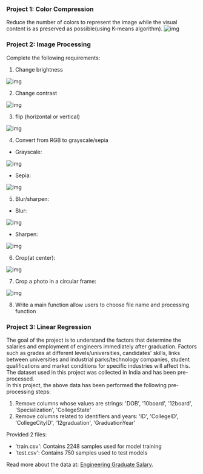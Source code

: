 ### Project 1: Color Compression
Reduce the number of colors to represent the image while the visual content is as preserved as possible(using K-means algorithm).
![img](https://i.ibb.co/PZgqGDh/project01-new.png)
### Project 2: Image Processing
Complete the following requirements:
1. Change brightness

![img](https://imgur.com/oJ8bTv7.jpg)

2. Change contrast

![img](https://imgur.com/wl8MSu3.jpg)

3. flip (horizontal or vertical)

![img](https://imgur.com/MOOvIhN.jpg)

4. Convert from RGB to grayscale/sepia

- Grayscale:

![img](https://imgur.com/XEfRXWE.jpg)

- Sepia:

![img](https://imgur.com/YXUPjHY.jpg)

5. Blur/sharpen:

- Blur:

![img](https://imgur.com/wZT4vUa.jpg)

- Sharpen:

![img](https://imgur.com/H2Fq4Ne.jpg)

6. Crop(at center):

![img](https://imgur.com/fXebjfO.jpg)

7. Crop a photo in a circular frame:

![img](https://imgur.com/DEpimhC.jpg)

8. Write a main function allow users to choose file name and processing function
### Project 3: Linear Regression
The goal of the project is to understand the factors that determine the salaries and employment of engineers immediately after graduation. Factors such as grades at different levels/universities, candidates' skills, links between universities and industrial parks/technology companies, student qualifications and market conditions for specific industries will affect this. The dataset used in this project was collected in India and has been pre-processed.\
In this project, the above data has been performed the following pre-processing steps: 
1. Remove columns whose values are strings: 'DOB', '10board', '12board', 'Specialization', 'CollegeState' 
2. Remove columns related to identifiers and years: 'ID', 'CollegeID', 'CollegeCityID', '12graduation', 'GraduationYear'

Provided 2 files:
- 'train.csv': Contains 2248 samples used for model training 
- 'test.csv': Contains 750 samples used to test models

Read more about the data at: [Engineering Graduate Salary](https://www.kaggle.com/datasets/manishkc06/engineering-graduate-salary-prediction).
